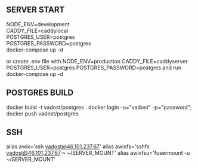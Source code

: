 ## SERVER START
NODE_ENV=development \
CADDY_FILE=caddylocal \
POSTGRES_USER=postgres \
POSTGRES_PASSWORD=postgres \
docker-compose up -d

or create .env file with
  NODE_ENV=production
  CADDY_FILE=caddyserver
  POSTGRES_USER=postgres
  POSTGRES_PASSWORD=postgres
and run docker-compose up -d

## POSTGRES BUILD
docker build -t vadost/postgres .
docker login -u="vadost" -p="password";
docker push vadost/postgres

## SSH
alias awix='ssh vadost@46.101.237.67'
alias awixfs='sshfs vadost@46.101.237.67:~ ~/SERVER_MOUNT'
alias awixfsu='fusermount -u ~/SERVER_MOUNT'

